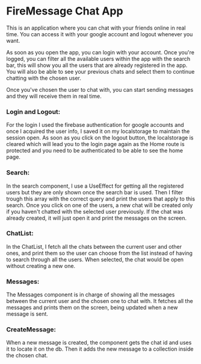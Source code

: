 # FireMessage Chat App

This is an application where you can chat with your friends online in real time. You can access it with your google account and logout whenever you want. 

As soon as you open the app, you can login with your account. Once you're logged, you can filter all the available users within the app with the search bar, this will show you all the users that are already registered in the app. You will also be able to see your previous chats and select them to continue chatting with the chosen user.

Once you've chosen the user to chat with, you can start sending messages and they will receive them in real time. 

### Login and Logout:

For the login I used the firebase authentication for google accounts and once I acquired the user info, I saved it on my localstorage to maintain the session open. As soon as you click on the logout button, the localstorage is cleared which will lead you to the login page again as the Home route is protected and you need to be authenticated to be able to see the home page. 

### Search:

In the search component, I use a UseEffect for getting all the registered users but they are only shown once the search bar is used. Then I filter trough this array with the correct query and print the users that apply to this search. Once you click on one of the users, a new chat will be created only if you haven't chatted with the selected user previously. If the chat was already created, it will just open it and print the messages on the screen.

### ChatList:

In the ChatList, I fetch all the chats between the current user and other ones, and print them so the user can choose from the list instead of having to search through all the users. When selected, the chat would be open without creating a new one. 

### Messages:

The Messages component is in charge of showing all the messages between the current user and the chosen one to chat with. It fetches all the messages and prints them on the screen, being updated when a new message is sent. 

### CreateMessage:

When a new message is created, the component gets the chat id and uses it to locate it on the db. Then it adds the new message to a collection inside the chosen chat. 